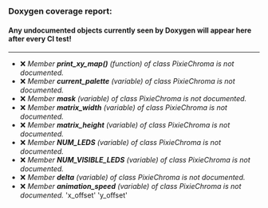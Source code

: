 ### Doxygen coverage report: 
#### Any undocumented objects currently seen by Doxygen will appear here after every CI test!
---------------------------------------------------------
- :x: *Member ***print_xy_map()*** (function) of class PixieChroma is not documented.*
- :x: *Member ***current_palette*** (variable) of class PixieChroma is not documented.*
- :x: *Member ***mask*** (variable) of class PixieChroma is not documented.*
- :x: *Member ***matrix_width*** (variable) of class PixieChroma is not documented.*
- :x: *Member ***matrix_height*** (variable) of class PixieChroma is not documented.*
- :x: *Member ***NUM_LEDS*** (variable) of class PixieChroma is not documented.*
- :x: *Member ***NUM_VISIBLE_LEDS*** (variable) of class PixieChroma is not documented.*
- :x: *Member ***delta*** (variable) of class PixieChroma is not documented.*
- :x: *Member ***animation_speed*** (variable) of class PixieChroma is not documented.*
  'x_offset'
  'y_offset'
